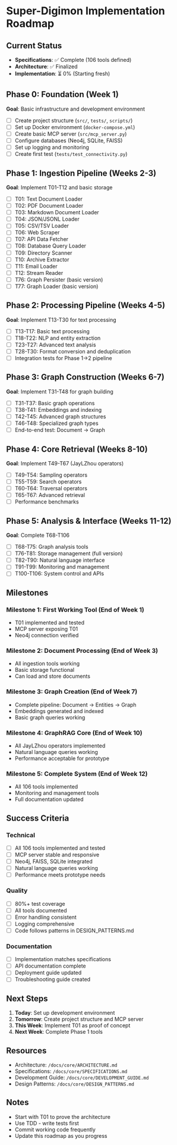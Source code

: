 # Super-Digimon Implementation Roadmap

## Current Status
- **Specifications**: ✅ Complete (106 tools defined)
- **Architecture**: ✅ Finalized 
- **Implementation**: ⏳ 0% (Starting fresh)

## Phase 0: Foundation (Week 1)
**Goal**: Basic infrastructure and development environment

- [ ] Create project structure (`src/`, `tests/`, `scripts/`)
- [ ] Set up Docker environment (`docker-compose.yml`)
- [ ] Create basic MCP server (`src/mcp_server.py`)
- [ ] Configure databases (Neo4j, SQLite, FAISS)
- [ ] Set up logging and monitoring
- [ ] Create first test (`tests/test_connectivity.py`)

## Phase 1: Ingestion Pipeline (Weeks 2-3)
**Goal**: Implement T01-T12 and basic storage

- [ ] T01: Text Document Loader
- [ ] T02: PDF Document Loader
- [ ] T03: Markdown Document Loader
- [ ] T04: JSON/JSONL Loader
- [ ] T05: CSV/TSV Loader
- [ ] T06: Web Scraper
- [ ] T07: API Data Fetcher
- [ ] T08: Database Query Loader
- [ ] T09: Directory Scanner
- [ ] T10: Archive Extractor
- [ ] T11: Email Loader
- [ ] T12: Stream Reader
- [ ] T76: Graph Persister (basic version)
- [ ] T77: Graph Loader (basic version)

## Phase 2: Processing Pipeline (Weeks 4-5)
**Goal**: Implement T13-T30 for text processing

- [ ] T13-T17: Basic text processing
- [ ] T18-T22: NLP and entity extraction
- [ ] T23-T27: Advanced text analysis
- [ ] T28-T30: Format conversion and deduplication
- [ ] Integration tests for Phase 1→2 pipeline

## Phase 3: Graph Construction (Weeks 6-7)
**Goal**: Implement T31-T48 for graph building

- [ ] T31-T37: Basic graph operations
- [ ] T38-T41: Embeddings and indexing
- [ ] T42-T45: Advanced graph structures
- [ ] T46-T48: Specialized graph types
- [ ] End-to-end test: Document → Graph

## Phase 4: Core Retrieval (Weeks 8-10)
**Goal**: Implement T49-T67 (JayLZhou operators)

- [ ] T49-T54: Sampling operators
- [ ] T55-T59: Search operators
- [ ] T60-T64: Traversal operators
- [ ] T65-T67: Advanced retrieval
- [ ] Performance benchmarks

## Phase 5: Analysis & Interface (Weeks 11-12)
**Goal**: Complete T68-T106

- [ ] T68-T75: Graph analysis tools
- [ ] T76-T81: Storage management (full version)
- [ ] T82-T90: Natural language interface
- [ ] T91-T99: Monitoring and management
- [ ] T100-T106: System control and APIs

## Milestones

### Milestone 1: First Working Tool (End of Week 1)
- T01 implemented and tested
- MCP server exposing T01
- Neo4j connection verified

### Milestone 2: Document Processing (End of Week 3)
- All ingestion tools working
- Basic storage functional
- Can load and store documents

### Milestone 3: Graph Creation (End of Week 7)
- Complete pipeline: Document → Entities → Graph
- Embeddings generated and indexed
- Basic graph queries working

### Milestone 4: GraphRAG Core (End of Week 10)
- All JayLZhou operators implemented
- Natural language queries working
- Performance acceptable for prototype

### Milestone 5: Complete System (End of Week 12)
- All 106 tools implemented
- Monitoring and management tools
- Full documentation updated

## Success Criteria

### Technical
- [ ] All 106 tools implemented and tested
- [ ] MCP server stable and responsive
- [ ] Neo4j, FAISS, SQLite integrated
- [ ] Natural language queries working
- [ ] Performance meets prototype needs

### Quality
- [ ] 80%+ test coverage
- [ ] All tools documented
- [ ] Error handling consistent
- [ ] Logging comprehensive
- [ ] Code follows patterns in DESIGN_PATTERNS.md

### Documentation
- [ ] Implementation matches specifications
- [ ] API documentation complete
- [ ] Deployment guide updated
- [ ] Troubleshooting guide created

## Next Steps

1. **Today**: Set up development environment
2. **Tomorrow**: Create project structure and MCP server
3. **This Week**: Implement T01 as proof of concept
4. **Next Week**: Complete Phase 1 tools

## Resources

- Architecture: `/docs/core/ARCHITECTURE.md`
- Specifications: `/docs/core/SPECIFICATIONS.md`
- Development Guide: `/docs/core/DEVELOPMENT_GUIDE.md`
- Design Patterns: `/docs/core/DESIGN_PATTERNS.md`

## Notes

- Start with T01 to prove the architecture
- Use TDD - write tests first
- Commit working code frequently
- Update this roadmap as you progress